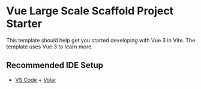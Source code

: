 # Vue Large Scale Scaffold Project Starter

This template should help get you started developing with Vue 3 in Vite. The template uses Vue 3 to learn more.

## Recommended IDE Setup

- [VS Code](https://code.visualstudio.com/) + [Volar](https://marketplace.visualstudio.com/items?itemName=Vue.volar)
